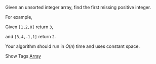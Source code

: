 Given an unsorted integer array, find the first missing positive integer.

For example,  
 Given `[1,2,0]` return `3`,  
 and `[3,4,-1,1]` return `2`.

Your algorithm should run in _O_(_n_) time and uses constant space.

Show Tags
 [Array](/tag/array/)
